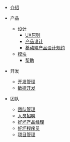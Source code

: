 * [介绍](README.md)

* 产品
  * [设计](prd/design/SUMMARY.md)
      * [UX原则](prd/design/principle.md)
      * [产品设计](prd/design/product.md)
      * [移动端产品设计规约](prd/design/mobile_product.md)
  * [模块](prd/module/SUMMARY.md)
      * [帮助](prd/module/help.md)

* 开发
  * [开发管理](dev/mgr.md)
  * [敏捷开发](dev/agile.md)

* 团队
  * [团队管理](team/mgr.md)
  * [人员招聘](team/hire.md)
  * [好坏产品经理](team/pm.md)
  * [好坏程序员](https://andrewwang79.gitbooks.io/javadev/ref/se.html)
  * [项目管理](team/project_mgr.md)
